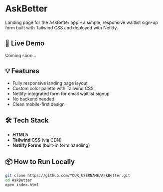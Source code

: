 # AskBetter

Landing page for the AskBetter app – a simple, responsive waitlist sign-up form built with Tailwind CSS and deployed with Netlify.

## 🚀 Live Demo

Coming soon...

## 💡 Features

- Fully responsive landing page layout
- Custom color palette with Tailwind CSS
- Netlify-integrated form for email waitlist signup
- No backend needed
- Clean mobile-first design

## 🛠 Tech Stack

- **HTML5**
- **Tailwind CSS** (via CDN)
- **Netlify Forms** (built-in form handling)

## 📦 How to Run Locally

```bash
git clone https://github.com/YOUR_USERNAME/AskBetter.git
cd AskBetter
open index.html
